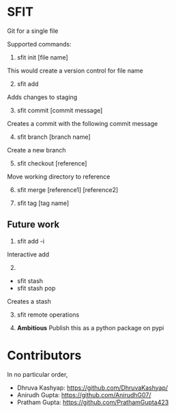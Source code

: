 # SFIT
Git for a single file

Supported commands:

1. sfit init [file name]

This would create a version control for file name

2. sfit add

Adds changes to staging

3. sfit commit [commit message]

Creates a commit with the following commit message


4. sfit branch [branch name]

Create a new branch

5. sfit checkout [reference]

Move working directory to reference

6. sfit merge [reference1] [reference2]

7. sfit tag [tag name]

## Future work

1. sfit add -i

Interactive add

2. 
- sfit stash 
- sfit stash pop

Creates a stash

3. sfit remote operations

4. **Ambitious** Publish this as a python package on pypi

# Contributors

In no particular order,

- Dhruva Kashyap: https://github.com/DhruvaKashyap/
- Anirudh Gupta: https://github.com/AnirudhG07/
- Pratham Gupta: https://github.com/PrathamGupta423
